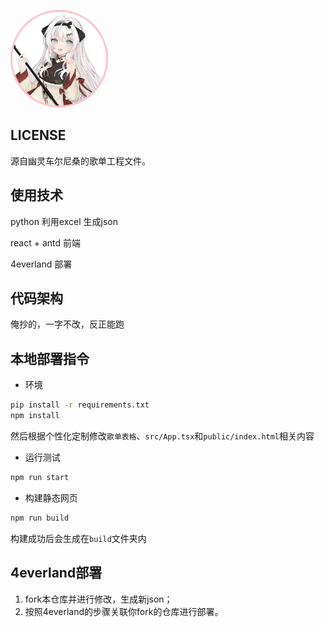 [<img alt="幽头" src="src/assets/avatar.jpg" style="border-radius: 50%; border: pink solid 3px; width: 150px;"></img>](https://u0song.com/)

## LICENSE

源自幽灵车尔尼桑的歌单工程文件。

## 使用技术

python 利用excel 生成json

react + antd 前端

4everland 部署

## 代码架构

俺抄的，一字不改，反正能跑

## 本地部署指令

- 环境

```bash
pip install -r requirements.txt
npm install
```

然后根据个性化定制修改`歌单表格`、`src/App.tsx`和`public/index.html`相关内容

- 运行测试

```bash
npm run start
```

- 构建静态网页

```bash
npm run build
```

构建成功后会生成在`build`文件夹内

## 4everland部署

1. fork本仓库并进行修改，生成新json；
2. 按照4everland的步骤关联你fork的仓库进行部署。
